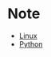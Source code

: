 # Note
* [Linux](https://github.com/Beaiu/Note/blob/main/Linux.md)
* [Python](https://github.com/Beaiu/Note/blob/main/Python.md)

